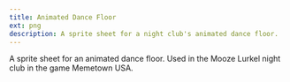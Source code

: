 ```yaml
---
title: Animated Dance Floor
ext: png
description: A sprite sheet for a night club's animated dance floor.
---
```

A sprite sheet for an animated dance floor. Used in the Mooze Lurkel night club in the game Memetown USA.